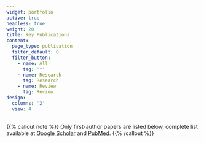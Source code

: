 ```yaml
---
widget: portfolio
active: true
headless: true
weight: 20
title: Key Publications
content:
  page_type: publication
  filter_default: 0
  filter_button:
    - name: All
      tag: '*'
    - name: Research
      tag: Research
    - name: Review
      tag: Review
design:
  columns: '2'
  view: 4
---
```

{{% callout note %}}
Only first-author papers are listed below, complete list available at [Google Scholar](https://scholar.google.com/citations?user=_f0y7BUAAAAJ) and [PubMed](https://pubmed.ncbi.nlm.nih.gov/?term=Christopher+A+Zimmerman&sort=date).
{{% /callout %}}
